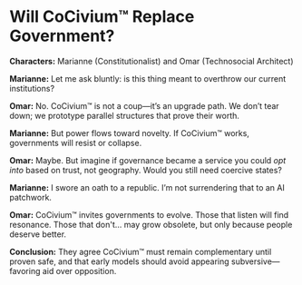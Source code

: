# Will CoCivium™ Replace Government?

**Characters:** Marianne (Constitutionalist) and Omar (Technosocial Architect)

**Marianne:**
Let me ask bluntly: is this thing meant to overthrow our current institutions?

**Omar:**
No. CoCivium™ is not a coup—it’s an upgrade path. We don’t tear down; we prototype parallel structures that prove their worth.

**Marianne:**
But power flows toward novelty. If CoCivium™ works, governments will resist or collapse.

**Omar:**
Maybe. But imagine if governance became a service you could *opt into* based on trust, not geography. Would you still need coercive states?

**Marianne:**
I swore an oath to a republic. I’m not surrendering that to an AI patchwork.

**Omar:**
CoCivium™ invites governments to evolve. Those that listen will find resonance. Those that don't… may grow obsolete, but only because people deserve better.

**Conclusion:**
They agree CoCivium™ must remain complementary until proven safe, and that early models should avoid appearing subversive—favoring aid over opposition.


